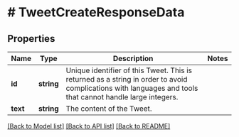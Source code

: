 # # TweetCreateResponseData

## Properties

Name | Type | Description | Notes
------------ | ------------- | ------------- | -------------
**id** | **string** | Unique identifier of this Tweet. This is returned as a string in order to avoid complications with languages and tools that cannot handle large integers. |
**text** | **string** | The content of the Tweet. |

[[Back to Model list]](../../README.md#models) [[Back to API list]](../../README.md#endpoints) [[Back to README]](../../README.md)

